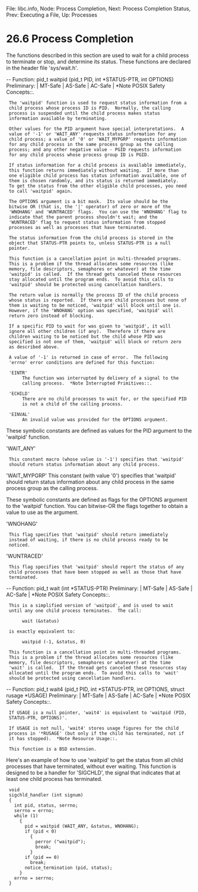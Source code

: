 File: libc.info,  Node: Process Completion,  Next: Process Completion Status,  Prev: Executing a File,  Up: Processes

26.6 Process Completion
=======================

The functions described in this section are used to wait for a child
process to terminate or stop, and determine its status.  These functions
are declared in the header file 'sys/wait.h'.

 -- Function: pid_t waitpid (pid_t PID, int *STATUS-PTR, int OPTIONS)
     Preliminary: | MT-Safe | AS-Safe | AC-Safe | *Note POSIX Safety
     Concepts::.

     The 'waitpid' function is used to request status information from a
     child process whose process ID is PID.  Normally, the calling
     process is suspended until the child process makes status
     information available by terminating.

     Other values for the PID argument have special interpretations.  A
     value of '-1' or 'WAIT_ANY' requests status information for any
     child process; a value of '0' or 'WAIT_MYPGRP' requests information
     for any child process in the same process group as the calling
     process; and any other negative value - PGID requests information
     for any child process whose process group ID is PGID.

     If status information for a child process is available immediately,
     this function returns immediately without waiting.  If more than
     one eligible child process has status information available, one of
     them is chosen randomly, and its status is returned immediately.
     To get the status from the other eligible child processes, you need
     to call 'waitpid' again.

     The OPTIONS argument is a bit mask.  Its value should be the
     bitwise OR (that is, the '|' operator) of zero or more of the
     'WNOHANG' and 'WUNTRACED' flags.  You can use the 'WNOHANG' flag to
     indicate that the parent process shouldn't wait; and the
     'WUNTRACED' flag to request status information from stopped
     processes as well as processes that have terminated.

     The status information from the child process is stored in the
     object that STATUS-PTR points to, unless STATUS-PTR is a null
     pointer.

     This function is a cancellation point in multi-threaded programs.
     This is a problem if the thread allocates some resources (like
     memory, file descriptors, semaphores or whatever) at the time
     'waitpid' is called.  If the thread gets canceled these resources
     stay allocated until the program ends.  To avoid this calls to
     'waitpid' should be protected using cancellation handlers.

     The return value is normally the process ID of the child process
     whose status is reported.  If there are child processes but none of
     them is waiting to be noticed, 'waitpid' will block until one is.
     However, if the 'WNOHANG' option was specified, 'waitpid' will
     return zero instead of blocking.

     If a specific PID to wait for was given to 'waitpid', it will
     ignore all other children (if any).  Therefore if there are
     children waiting to be noticed but the child whose PID was
     specified is not one of them, 'waitpid' will block or return zero
     as described above.

     A value of '-1' is returned in case of error.  The following
     'errno' error conditions are defined for this function:

     'EINTR'
          The function was interrupted by delivery of a signal to the
          calling process.  *Note Interrupted Primitives::.

     'ECHILD'
          There are no child processes to wait for, or the specified PID
          is not a child of the calling process.

     'EINVAL'
          An invalid value was provided for the OPTIONS argument.

   These symbolic constants are defined as values for the PID argument
to the 'waitpid' function.

'WAIT_ANY'

     This constant macro (whose value is '-1') specifies that 'waitpid'
     should return status information about any child process.

'WAIT_MYPGRP'
     This constant (with value '0') specifies that 'waitpid' should
     return status information about any child process in the same
     process group as the calling process.

   These symbolic constants are defined as flags for the OPTIONS
argument to the 'waitpid' function.  You can bitwise-OR the flags
together to obtain a value to use as the argument.

'WNOHANG'

     This flag specifies that 'waitpid' should return immediately
     instead of waiting, if there is no child process ready to be
     noticed.

'WUNTRACED'

     This flag specifies that 'waitpid' should report the status of any
     child processes that have been stopped as well as those that have
     terminated.

 -- Function: pid_t wait (int *STATUS-PTR)
     Preliminary: | MT-Safe | AS-Safe | AC-Safe | *Note POSIX Safety
     Concepts::.

     This is a simplified version of 'waitpid', and is used to wait
     until any one child process terminates.  The call:

          wait (&status)

     is exactly equivalent to:

          waitpid (-1, &status, 0)

     This function is a cancellation point in multi-threaded programs.
     This is a problem if the thread allocates some resources (like
     memory, file descriptors, semaphores or whatever) at the time
     'wait' is called.  If the thread gets canceled these resources stay
     allocated until the program ends.  To avoid this calls to 'wait'
     should be protected using cancellation handlers.

 -- Function: pid_t wait4 (pid_t PID, int *STATUS-PTR, int OPTIONS,
          struct rusage *USAGE)
     Preliminary: | MT-Safe | AS-Safe | AC-Safe | *Note POSIX Safety
     Concepts::.

     If USAGE is a null pointer, 'wait4' is equivalent to 'waitpid (PID,
     STATUS-PTR, OPTIONS)'.

     If USAGE is not null, 'wait4' stores usage figures for the child
     process in '*RUSAGE' (but only if the child has terminated, not if
     it has stopped).  *Note Resource Usage::.

     This function is a BSD extension.

   Here's an example of how to use 'waitpid' to get the status from all
child processes that have terminated, without ever waiting.  This
function is designed to be a handler for 'SIGCHLD', the signal that
indicates that at least one child process has terminated.

     void
     sigchld_handler (int signum)
     {
       int pid, status, serrno;
       serrno = errno;
       while (1)
         {
           pid = waitpid (WAIT_ANY, &status, WNOHANG);
           if (pid < 0)
             {
               perror ("waitpid");
               break;
             }
           if (pid == 0)
             break;
           notice_termination (pid, status);
         }
       errno = serrno;
     }

